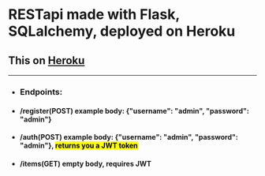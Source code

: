 # RESTapi made with Flask, SQLalchemy, deployed on Heroku

## This on <a href = 'https://flask-rest-api-st.herokuapp.com/'>Heroku</a> ##
---
* ### Endpoints:
* #### /register(POST) example body: {"username": "admin", "password": "admin"}
* #### /auth(POST)     example body: {"username": "admin", "password": "admin"}, <mark>returns you a JWT token</mark>
* #### /items(GET)     empty body, requires JWT 
